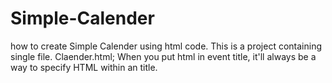 # Simple-Calender
how to create Simple Calender using html code. This is a project containing single file.
Claender.html;
When you put html in event title, it'll always be a way to specify HTML within an title.

